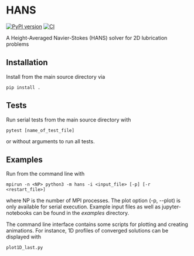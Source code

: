 # HANS

[![PyPI version](https://badge.fury.io/py/hans.svg)](https://badge.fury.io/py/hans) [![CI](https://github.com/hannes-holey/pylub/actions/workflows/ci.yaml/badge.svg?branch=master)](https://github.com/hannes-holey/pylub/actions/workflows/ci.yaml) 

A Height-Averaged Navier-Stokes (HANS) solver for 2D lubrication problems

## Installation
Install from the main source directory via
```
pip install .
```

## Tests
Run serial tests from the main source directory with
```
pytest [name_of_test_file]
```
or without arguments to run all tests.

## Examples
Run from the command line with
```
mpirun -n <NP> python3 -m hans -i <input_file> [-p] [-r <restart_file>]
```
where NP is the number of MPI processes. The plot option (-p, --plot) is only available for serial execution.
Example input files as well as jupyter-notebooks can be found in the *examples* directory.

The command line interface contains some scripts for plotting and creating animations.
For instance, 1D profiles of converged solutions can be displayed with
```
plot1D_last.py
```
